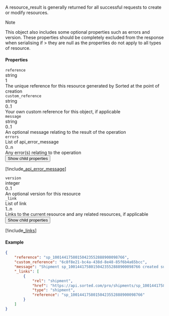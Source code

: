 A resource_result is generally returned for all successful requests to create or modify resources.

> [!NOTE]
> This object also includes some optional properties such as errors and version. These properties should be completely excluded from the response when serialising if > they are null as the properties do not apply to all types of resource.

<div class="dc-row">
    <div class="dc-column">
        <h4>Properties</h4>
        <div class="property">
            <div class="name"><code>reference</code></div>
            <div class="type">string</div>
            <div class="occurs">1</div>
            <div class="description">The unique reference for this resource generated by Sorted at the point of creation</div>
        </div>
        <div class="property">
            <div class="name"><code>custom_reference</code></div>
            <div class="type">string</div>
            <div class="occurs">0..1</div>
            <div class="description">Your own custom reference for this object, if applicable</div>
        </div>
        <div class="property">
            <div class="name"><code>message</code></div>
            <div class="type">string</div>
            <div class="occurs">0..1</div>
            <div class="description">An optional message relating to the result of the operation</div>
        </div>
        <div class="property">
            <div class="name"><code>errors</code></div>
            <div class="type">List of api_error_message</div>
            <div class="occurs">0..n</div>
            <div class="description">Any error(s) relating to the operation</div>
            <div class="dropdown"> 
                <button onclick="dropFunction(this)">Show child properties</button>
                <div class="dropdown-content">

[!include[_api_error_message](_api_error_message.md)]
</div>
            </div>                
        </div>
        <div class="property">
            <div class="name"><code>version</code></div>
            <div class="type">integer</div>
            <div class="occurs">0..1</div>
            <div class="description">An optional version for this resource</div>
        </div>
        <div class="property">
            <div class="name"><code>_link</code></div>
            <div class="type">List of link</div>
            <div class="occurs">1..n</div>
            <div class="description">Links to the current resource and any related resources, if applicable</div>
            <div class="dropdown"> 
                <button onclick="dropFunction(this)">Show child properties</button>
                <div class="dropdown-content">

[!include[_links](_links.md)]
</div>
            </div>              
        </div>                                                
    </div>
<div class="dc-column">
<h4>Example</h4>

```json
{
    "reference": "sp_10014417580150423552888900098766",
    "custom_reference": "6c8f8e21-bc4a-438d-8e48-85f6b4a65bcc",
    "message": "Shipment sp_10014417580150423552888900098766 created successfully",
    "_links": [
        {
            "rel": "shipment",
            "href": "https://api.sorted.com/pro/shipments/sp_10014417580150423552888900098766",
            "type": "shipment",
            "reference": "sp_10014417580150423552888900098766"
        }
    ]
}
```
</div>
</div>        